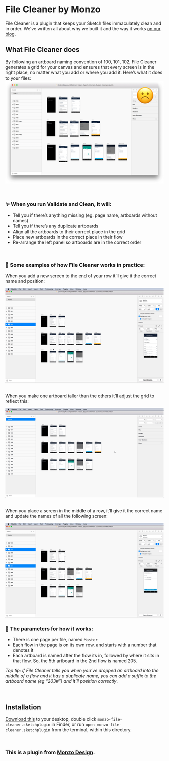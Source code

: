 # File Cleaner by Monzo

File Cleaner is a plugin that keeps your Sketch files immaculately clean and in order. We’ve written all about why we built it and the way it works [on our blog](https://monzo.com/blog/2018/12/11/design-files-system/). 

## What File Cleaner does
By following an artboard naming convention of 100, 101, 102, File Cleaner generates a grid for your canvas and ensures that every screen is in the right place, no matter what you add or where you add it. Here’s what it does to your files:<br>
<img src="/docs/assets/github-off-on.gif" width=“800px”>

<br>

### ✨ When you run Validate and Clean, it will:
* Tell you if there’s anything missing (eg. page name, artboards without names)
* Tell you if there’s any duplicate artboards
* Align all the artboards to their correct place in the grid
* Place new artboards in the correct place in their flow
* Re-arrange the left panel so artboards are in the correct order

<br>

### 👀 Some examples of how File Cleaner works in practice:
When you add a new screen to the end of your row it’ll give it the correct name and position:

<img src="/docs/assets/github-example-1.gif" width=“600px”><br><br>

When you make one artboard taller than the others it’ll adjust the grid to reflect this:

<img src="/docs/assets/github-example-2.gif" width=“600px”><br><br>

When you place a screen in the middle of a row, it’ll give it the correct name and update the names of all the following screen:

<img src="/docs/assets/github-example-3.gif" width=“600px”>

<br>

### 📄 The parameters for how it works:
* There is one page per file, named `Master`
* Each flow in the page is on its own row, and starts with a number that denotes it
* Each artboard is named after the flow its in, followed by where it sits in that flow. So, the 5th artboard in the 2nd flow is named 205.

*Top tip: if File Cleaner tells you when you’ve dropped an artboard into the middle of a flow and it has a duplicate name, you can add a suffix to the artboard name (eg “203#”) and it’ll position correctly*.

<br>

## Installation

[Download this](https://github.com/monzo/file-cleaner/archive/master.zip) to your desktop, double click `monzo-file-cleaner.sketchplugin` in Finder, or run `open monzo-file-cleaner.sketchplugin` from the terminal, within this directory.

<br>

### This is a plugin from [Monzo Design](http://monzo.com/design).
